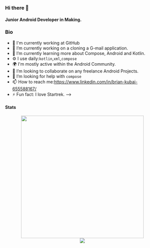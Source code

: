 ### Hi there 👋

#### Junior Android Developer in Making.

### Bio
- 🏢 I'm currently working at GitHub
- 🔭 I’m currently working on a cloning a G-mail application.
- 🌱 I’m currently learning more about Compose, Android and Kotlin.
- ⚙️ I use daily:`kotlin`,`xml`,`compose`
- 🌍 I'm mostly active within the Android Community.
- 👯 I’m looking to collaborate on any freelance Android Projects.
- 🤔 I’m looking for help with `compose` 
- 📫 How to reach me:https://www.linkedin.com/in/brian-kubai-655588167/
- ⚡ Fun fact: I love Startrek.
-->


#### Stats
<div style="text-align: center">
  <img src="https://github-readme-stats.vercel.app/api?username=ngugikubai&count_private=true&show_icons=true&theme=prussian" width="400">
<br />
  <img src="https://github-readme-stats.vercel.app/api/top-langs/?username=ngugikubai&hide=php&title_color=ffffff&text_color=c9cacc&icon_color=4AB197&bg_color=1A2B34" />
</div>
